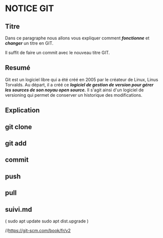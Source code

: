 <h1>NOTICE GIT</h1>

<h2>Titre</h2>
Dans ce paragraphe nous allons vous expliquer comment <em><strong>fonctionne</strong></em> et <em><strong>changer</strong></em> un titre en GIT.
<p>Il suffit de faire un commit avec le nouveau titre GIT.</p>
<h2>Resumé</h2>
Git est un logiciel libre qui a été créé en 2005 par le créateur de Linux, Linus Torvalds. Au départ, il a créé ce <em><strong>logiciel de gestion de version pour gérer les sources de son noyau open source.</em></strong> Il s'agit ainsi d'un logiciel de versioning qui permet de conserver un historique des modifications.
<h2>Explication</h2>
<h2>git clone</h2>
<h2>git add</h2>
<h2>commit</h2>
<h2>push</h2>
<h2>pull</h2>
<h2>suivi.md</h2>
( sudo apt update
sudo apt dist.upgrade )

//https://git-scm.com/book/fr/v2
